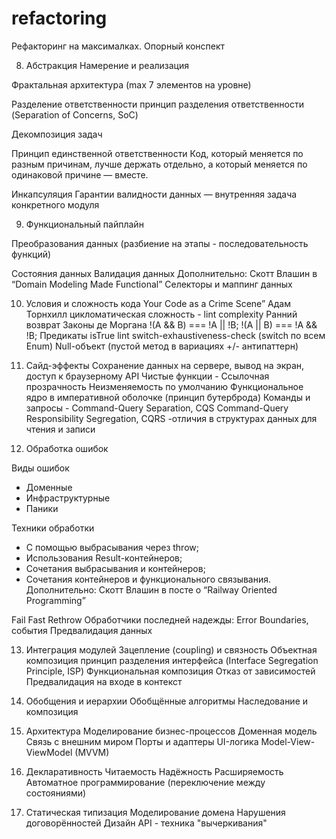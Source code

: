 # refactoring

Рефакторинг на максималках. Опорный конспект

8. Абстракция
Намерение и реализация

Фрактальная архитектура (max 7 элементов на уровне)

Разделение ответственности
принцип разделения ответственности (Separation of Concerns, SoC)

Декомпозиция задач

Принцип единственной ответственности
Код, который меняется по разным причинам, лучше держать отдельно, а который меняется по одинаковой причине — вместе.

Инкапсуляция
Гарантии валидности данных — внутренняя задача конкретного модуля

9. Функциональный пайплайн

Преобразования данных (разбиение на этапы - последовательность функций)

Состояния данных
Валидация данных
Дополнительно: Скотт Влашин в “Domain Modeling Made Functional”
Селекторы и маппинг данных

10. Условия и сложность кода
Your Code as a Crime Scene” Адам Торнхилл 
цикломатическая сложность - lint complexity
Ранний возврат
Законы де Моргана
!(A && B) === !A || !B;
!(A || B) === !A && !B;
Предикаты isTrue
lint switch-exhaustiveness-check (switch по всем Enum)
Null-объект (пустой метод в вариациях +/- антипаттерн)


11. Сайд-эффекты
Сохранение данных на сервере, вывод на экран, доступ к браузерному API 
Чистые функции - Ссылочная прозрачность
Неизменяемость по умолчанию
Функциональное ядро в императивной оболочке (принцип бутерброда)
Команды и запросы - Command-Query Separation, CQS
Command-Query Responsibility Segregation, CQRS -отличия в структурах данных для чтения и записи

12. Обработка ошибок

Виды ошибок
- Доменные
- Инфраструктурные
- Паники

Техники обработки
- С помощью выбрасывания через throw;
- Использования Result-контейнеров;
- Сочетания выбрасывания и контейнеров;
- Сочетания контейнеров и функционального связывания.
Дополнительно: Скотт Влашин в посте о “Railway Oriented Programming”

Fail Fast
Rethrow
Обработчики последней надежды: Error Boundaries, события
Предвалидация данных

13. Интеграция модулей
Зацепление (coupling) и связность
Объектная композиция
принцип разделения интерфейса (Interface Segregation Principle, ISP)
Функциональная композиция
Отказ от зависимостей
Предвалидация на входе в контекст

14. Обобщения и иерархии
Обобщённые алгоритмы
Наследование и композиция

15. Архитектура
Моделирование бизнес-процессов
Доменная модель
Связь с внешним миром
Порты и адаптеры
UI-логика
Model-View-ViewModel (MVVM)

16. Декларативность
Читаемость
Надёжность
Расширяемость
Автоматное программирование (переключение между состояниями)

17. Статическая типизация
Моделирование домена
Нарушения договорённостей
Дизайн API - техника "вычеркивания"
